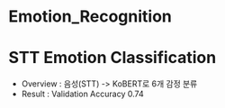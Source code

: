 # Emotion_Recognition

# STT Emotion Classification
- Overview : 음성(STT) -> KoBERT로 6개 감정 분류
- Result : Validation Accuracy 0.74
